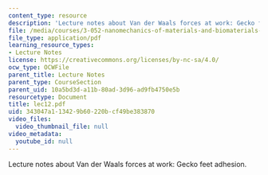 ```yaml
---
content_type: resource
description: 'Lecture notes about Van der Waals forces at work: Gecko feet adhesion.'
file: /media/courses/3-052-nanomechanics-of-materials-and-biomaterials-spring-2007/343047a113429b60220bcf49be383870_lec12.pdf
file_type: application/pdf
learning_resource_types:
- Lecture Notes
license: https://creativecommons.org/licenses/by-nc-sa/4.0/
ocw_type: OCWFile
parent_title: Lecture Notes
parent_type: CourseSection
parent_uid: 10a5bd3d-a11b-80ad-3d96-ad9fb4750e5b
resourcetype: Document
title: lec12.pdf
uid: 343047a1-1342-9b60-220b-cf49be383870
video_files:
  video_thumbnail_file: null
video_metadata:
  youtube_id: null
---
```

Lecture notes about Van der Waals forces at work: Gecko feet adhesion.